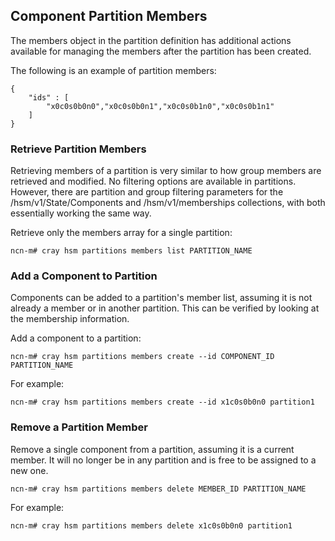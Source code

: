 ## Component Partition Members

The members object in the partition definition has additional actions available for managing the members after the partition has been created.

The following is an example of partition members:

```screen
{
    "ids" : [
        "x0c0s0b0n0","x0c0s0b0n1","x0c0s0b1n0","x0c0s0b1n1"    
    ]
}
```

### Retrieve Partition Members

Retrieving members of a partition is very similar to how group members are retrieved and modified. No filtering options are available in partitions. However, there are partition and group filtering parameters for the /hsm/v1/State/Components and /hsm/v1/memberships collections, with both essentially working the same way.

Retrieve only the members array for a single partition:

```screen
ncn-m# cray hsm partitions members list PARTITION_NAME
```

### Add a Component to Partition

Components can be added to a partition's member list, assuming it is not already a member or in another partition. This can be verified by looking at the membership information.

Add a component to a partition:

```screen
ncn-m# cray hsm partitions members create --id COMPONENT_ID PARTITION_NAME
```

For example:

```screen
ncn-m# cray hsm partitions members create --id x1c0s0b0n0 partition1
```

### Remove a Partition Member

Remove a single component from a partition, assuming it is a current member. It will no longer be in any partition and is free to be assigned to a new one.

```screen
ncn-m# cray hsm partitions members delete MEMBER_ID PARTITION_NAME
```

For example:

```screen
ncn-m# cray hsm partitions members delete x1c0s0b0n0 partition1
```



